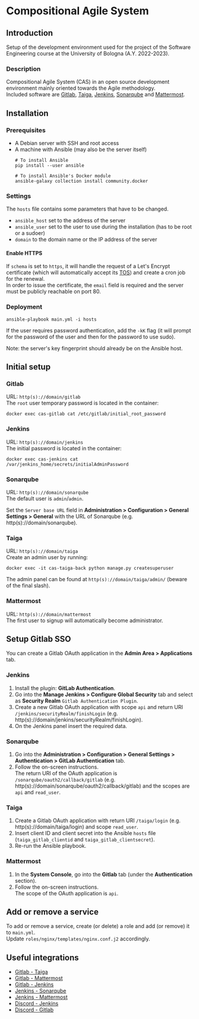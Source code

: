 # Compositional Agile System

## Introduction
Setup of the development environment used for the project of the Software Engineering course at the University of Bologna (A.Y. 2022-2023).

### Description
Compositional Agile System (CAS) in an open source development environment mainly oriented towards the Agile methodology.\
Included software are [Gitlab](https://about.gitlab.com/), [Taiga](https://www.taiga.io/), [Jenkins](https://www.jenkins.io/), [Sonarqube](https://www.sonarsource.com/products/sonarqube/) and [Mattermost](https://mattermost.com/).



## Installation

### Prerequisites
- A Debian server with SSH and root access
- A machine with Ansible (may also be the server itself)
  ```
  # To install Ansible
  pip install --user ansible

  # To install Ansible's Docker module
  ansible-galaxy collection install community.docker
  ```

### Settings
The `hosts` file contains some parameters that have to be changed.
- `ansible_host` set to the address of the server
- `ansible_user` set to the user to use during the installation (has to be root or a sudoer)
- `domain` to the domain name or the IP address of the server

#### Enable HTTPS
If `schema` is set to `https`, it will handle the request of a Let's Encrypt certificate (which will automatically accept its [TOS](https://letsencrypt.org/repository/)) and create a cron job for the renewal.\
In order to issue the certificate, the `email` field is required and the server must be publicly reachable on port 80.



### Deployment
```
ansible-playbook main.yml -i hosts
```
If the user requires password authentication, add the `-kK` flag (it will prompt for the password of the user and then for the password to use sudo).

Note: the server's key fingerprint should already be on the Ansible host.



## Initial setup
### Gitlab 
URL: `http(s)://domain/gitlab`\
The `root` user temporary password is located in the container:
```
docker exec cas-gitlab cat /etc/gitlab/initial_root_password
```

### Jenkins 
URL: `http(s)://domain/jenkins`\
The initial password is located in the container:
```
docker exec cas-jenkins cat /var/jenkins_home/secrets/initialAdminPassword
```

### Sonarqube 
URL: `http(s)://domain/sonarqube`\
The default user is `admin`/`admin`.

Set the `Server base URL` field in **Administration > Configuration > General Settings > General** with the URL of Sonarqube (e.g. http(s)://domain/sonarqube).

### Taiga 
URL: `http(s)://domain/taiga`\
Create an admin user by running:
```
docker exec -it cas-taiga-back python manage.py createsuperuser
```
The admin panel can be found at `http(s)://domain/taiga/admin/` (beware of the final slash).

### Mattermost 
URL: `http(s)://domain/mattermost`\
The first user to signup will automatically become administrator.



## Setup Gitlab SSO
You can create a Gitlab OAuth application in the **Admin Area > Applications** tab.

### Jenkins
1. Install the plugin: **GitLab Authentication**.
2. Go into the **Manage Jenkins > Configure Global Security** tab and select as **Security Realm** `Gitlab Authentication Plugin`.
3. Create a new Gitlab OAuth application with scope `api` and return URI `/jenkins/securityRealm/finishLogin` (e.g. http(s)://domain/jenkins/securityRealm/finishLogin).
4. On the Jenkins panel insert the required data.

### Sonarqube
1. Go into the **Administration > Configuration > General Settings > Authentication > GitLab Authentication** tab.
2. Follow the on-screen instructions.\
    The return URI of the OAuth application is `/sonarqube/oauth2/callback/gitlab` (e.g. http(s)://domain/sonarqube/oauth2/callback/gitlab) and the scopes are `api` and `read_user`.

### Taiga
1. Create a Gitlab OAuth application with return URI `/taiga/login` (e.g. http(s)://domain/taiga/login) and scope `read_user`.
2. Insert client ID and client secret into the Ansible `hosts` file (`taiga_gitlab_clientid` and `taiga_gitlab_clientsecret`).
3. Re-run the Ansible playbook.

### Mattermost
1. In the **System Console**, go into the **Gitlab** tab (under the **Authentication** section).
2. Follow the on-screen instructions.\
  The scope of the OAuth application is `api`.


## Add or remove a service
To add or remove a service, create (or delete) a role and add (or remove) it to `main.yml`.\
Update `roles/nginx/templates/nginx.conf.j2` accordingly.


## Useful integrations
- [Gitlab - Taiga](https://docs.taiga.io/integrations-gitlab.html)
- [Gitlab - Mattermost](https://docs.gitlab.com/ee/user/project/integrations/mattermost.html)
- [Gitlab - Jenkins](https://docs.gitlab.com/ee/integration/jenkins.html)
- [Jenkins - Sonarqube](https://docs.sonarqube.org/9.6/analyzing-source-code/scanners/jenkins-extension-sonarqube/)
- [Jenkins - Mattermost](https://www.jenkins.io/doc/pipeline/steps/mattermost/)
- [Discord - Jenkins](https://plugins.jenkins.io/discord-notifier/)
- [Discord - Gitlab](https://docs.gitlab.com/ee/user/project/integrations/discord_notifications.html)